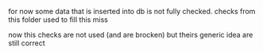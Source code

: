 for now some data that is inserted into db is not fully checked.
checks from this folder used to fill this miss

now this checks are not used (and are brocken) but theirs generic idea
are still correct 

